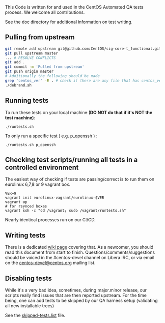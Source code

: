 This Code is written for and used in the CentOS Automated QA tests process. We welcome all contributions.

See the doc directory for additional information on test writing.

## Pulling from upstream

```bash
git remote add upstream git@github.com:CentOS/sig-core-t_functional.git
git pull upstream master
... # RESOLVE CONFLICTS
git add . 
git commit -m 'Pulled from upstream'
git push origin master
# Additionally the following should be made
grep 'centos_ver' -R . # check if there are any file that has centos_ver
./debrand.sh
```
## Running tests

To run these tests on your local machine **(DO NOT do that if it's NOT the test machine)**:
```
./runtests.sh
```

To only run a specific test ( e.g. p_openssh ) : 
```
./runtests.sh p_openssh
```

## Checking test scripts/running all tests in a controlled environment

The easiest way of checking if tests are passing/correct is to run them on
eurolinux 6,7,8 or 9 vagrant box.

```
VER=9
vagrant init eurolinux-vagrant/eurolinux-$VER
vagrant up
# for rsynced boxes
vagrant ssh -c "cd /vagrant; sudo /vagrant/runtests.sh"
```

Nearly identical processes run on our CI/CD.

## Writing tests

There is a dedicated [wiki page](http://wiki.centos.org/QaWiki/AutomatedTests/WritingTests/t_functional) covering that. As a newcomer, you should read this document from start to finish. 
Questions/comments/suggestions should be voiced in the #centos-devel channel on Libera IRC, or via email on the centos-devel@centos.org mailing list.

## Disabling tests

While it's a very bad idea, sometimes, during major.minor release, our scripts really find issues that are then reported upstream.
For the time being, one can add tests to be skipped by our QA harness setup (validating all new installable trees)

See the [skipped-tests.list](skipped-tests.list) file.
